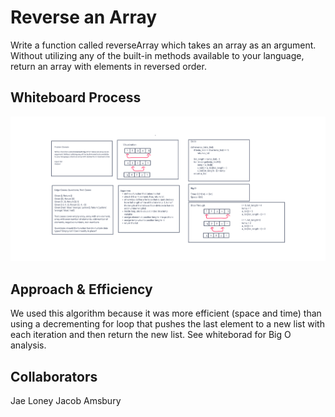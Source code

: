 # Reverse an Array
Write a function called reverseArray which takes an array as an argument. Without utilizing any of the built-in methods available to your language, return an array with elements in reversed order.

## Whiteboard Process
![whiteboard](Code-Challenge-01.png)

## Approach & Efficiency
We used this algorithm because it was more efficient (space and time) than using a decrementing for loop that pushes the last element to a new list with each iteration and then return the new list.
See whiteborad for Big O analysis.

## Collaborators
Jae Loney
Jacob Amsbury
